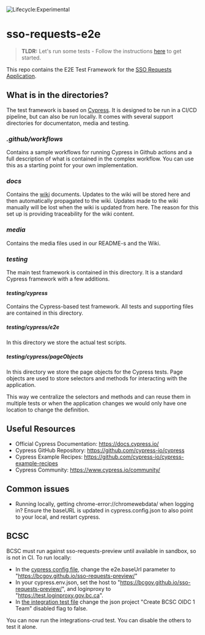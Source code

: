 ![Lifecycle:Experimental](https://img.shields.io/badge/Lifecycle-Experimental-339999)

# sso-requests-e2e

> **TLDR:** Let's run some tests - Follow the instructions [here](https://github.com/bcgov/sso-requests-e2e/wiki) to get started.

This repo contains the E2E Test Framework for the [SSO Requests Application](https://bcgov.github.io/sso-requests-sandbox).

## What is in the directories?

The test framework is based on [Cypress](https://www.cypress.io/). It is designed to be run in a CI/CD pipeline, but can also be run locally.
It comes with several support directories for documentaton, media and testing.

### _.github/workflows_

Contains a sample workflows for running Cypress in Github actions and a full description of what is contained in the complex workflow. You can use this as a starting point for your own implementation.

### _docs_

Contains the [wiki](https://github.com/bcgov/sso-requests-e2e/wiki) documents. Updates to the wiki will be stored here and then automatically propagated to the wiki. Updates made to the wiki manually will be lost when the wiki is updated from here. The reason for this set up is providing traceability for the wiki content.

### _media_

Contains the media files used in our README-s and the Wiki.

### _testing_

The main test framework is contained in this directory. It is a standard Cypress framework with a few additions.

#### _testing/cypress_

Contains the Cypress-based test framework. All tests and supporting files are contained in this directory.

##### _testing/cypress/e2e_

In this directory we store the actual test scripts.

##### _testing/cypress/pageObjects_

In this directory we store the page objects for the Cypress tests.
Page objects are used to store selectors and methods for interacting with the application.

This way we centralize the selectors and methods and can reuse them in multiple tests or when the application changes we would only have one location to change the definition.

## Useful Resources

- Official Cypress Documentation: https://docs.cypress.io/
- Cypress GitHub Repository: https://github.com/cypress-io/cypress
- Cypress Example Recipes: https://github.com/cypress-io/cypress-example-recipes
- Cypress Community: https://www.cypress.io/community/

## Common issues

- Running locally, getting chrome-error://chromewebdata/ when logging in? Ensure the baseURL is updated in cypress.config.json to also point to your local, and restart cypress.

## BCSC

BCSC must run against sso-requests-preview until available in sandbox, so is not in CI. To run locally:

- In the [cypress config file](./testing/cypress.config.ts), change the e2e.baseUrl parameter to "https://bcgov.github.io/sso-requests-preview/"
- In your cypress.env.json, set the host to "https://bcgov.github.io/sso-requests-preview/", and loginproxy to "https://test.loginproxy.gov.bc.ca".
- In [the integration test file](./testing/cypress/fixtures/requests.json) change the json project "Create BCSC OIDC 1 Team" disabled flag to false.

You can now run the integrations-crud test. You can disable the others to test it alone.
